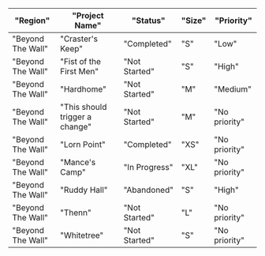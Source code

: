 | "Region"          | "Project Name"          | "Status"      | "Size" | "Priority"    | 
|-------------------|-------------------------|---------------|--------|---------------| 
| "Beyond The Wall" | "Craster's Keep"        | "Completed"   | "S"    | "Low"         | 
| "Beyond The Wall" | "Fist of the First Men" | "Not Started" | "S"    | "High"        | 
| "Beyond The Wall" | "Hardhome"              | "Not Started" | "M"    | "Medium"      | 
| "Beyond The Wall" | "This should trigger a change"        | "Not Started" | "M"    | "No priority" | 
| "Beyond The Wall" | "Lorn Point"            | "Completed"   | "XS"   | "No priority" | 
| "Beyond The Wall" | "Mance's Camp"          | "In Progress" | "XL"   | "No priority" | 
| "Beyond The Wall" | "Ruddy Hall"            | "Abandoned"   | "S"    | "High"        | 
| "Beyond The Wall" | "Thenn"                 | "Not Started" | "L"    | "No priority" | 
| "Beyond The Wall" | "Whitetree"             | "Not Started" | "S"    | "No priority" | 
